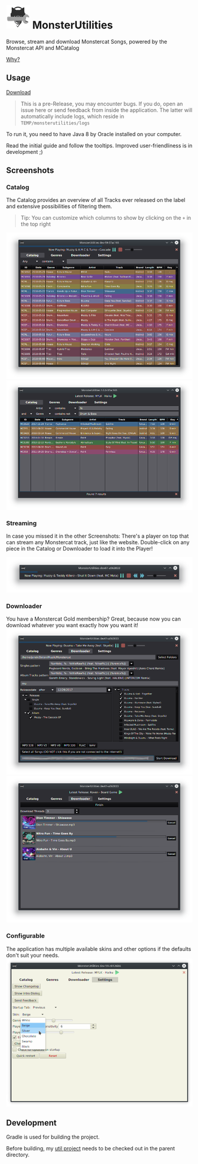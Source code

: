 # ![icon](assets/favicon.png) MonsterUtilities

Browse, stream and download Monstercat Songs, powered by the Monstercat API and MCatalog

[Why?](Story.md)

## Usage

[Download](http://monsterutilities.bplaced.net/downloads?download)

> This is a pre-Release, you may encounter bugs. 
If you do, open an issue here or send feedback from inside the application. 
The latter will automatically include logs, which reside in `TEMP/monsterutilities/logs`

To run it, you need to have Java 8 by Oracle installed on your computer.

Read the initial guide and follow the tooltips. Improved user-friendliness is in development ;)

## Screenshots

### Catalog

The Catalog provides an overview of all Tracks ever released on the label and extensive possibilities of filtering them.
> Tip: You can customize which columns to show by clicking on the `+` in the top right

![Catalog](assets/screenshots/catalog.png)
![Catalog filtering](assets/screenshots/filtering.png)

### Streaming

In case you missed it in the other Screenshots: There's a player on top that can stream any Monstercat track, 
just like the website. Double-click on any piece in the Catalog or Downloader to load it into the Player!

![Player](assets/screenshots/player.png)

### Downloader

You have a Monstercat Gold membership? Great, because now you can download whatever you want exactly how you want it!
![Downloader](assets/screenshots/downloader.png)
![Downloader](assets/screenshots/downloading.png)

### Configurable

The application has multiple available skins and other options if the defaults don't suit your needs.
![Settings](assets/screenshots/settings.png)

## Development 

Gradle is used for building the project.

Before building, my [util project](https://github.com/Xerus2000/util) needs to be checked out in the parent directory.